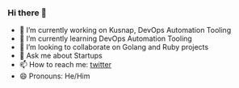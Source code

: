 ### Hi there 👋

- 🔭 I’m currently working on Kusnap, DevOps Automation Tooling
- 🌱 I’m currently learning DevOps Automation Tooling
- 👯 I’m looking to collaborate on Golang and Ruby projects
- 💬 Ask me about Startups
- 📫 How to reach me: [twitter](https://twitter.com/joscelyn56)
- 😄 Pronouns: He/Him
